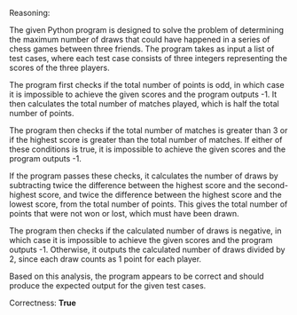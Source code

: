 Reasoning:

The given Python program is designed to solve the problem of determining the maximum number of draws that could have happened in a series of chess games between three friends. The program takes as input a list of test cases, where each test case consists of three integers representing the scores of the three players.

The program first checks if the total number of points is odd, in which case it is impossible to achieve the given scores and the program outputs -1. It then calculates the total number of matches played, which is half the total number of points.

The program then checks if the total number of matches is greater than 3 or if the highest score is greater than the total number of matches. If either of these conditions is true, it is impossible to achieve the given scores and the program outputs -1.

If the program passes these checks, it calculates the number of draws by subtracting twice the difference between the highest score and the second-highest score, and twice the difference between the highest score and the lowest score, from the total number of points. This gives the total number of points that were not won or lost, which must have been drawn.

The program then checks if the calculated number of draws is negative, in which case it is impossible to achieve the given scores and the program outputs -1. Otherwise, it outputs the calculated number of draws divided by 2, since each draw counts as 1 point for each player.

Based on this analysis, the program appears to be correct and should produce the expected output for the given test cases.

Correctness: **True**